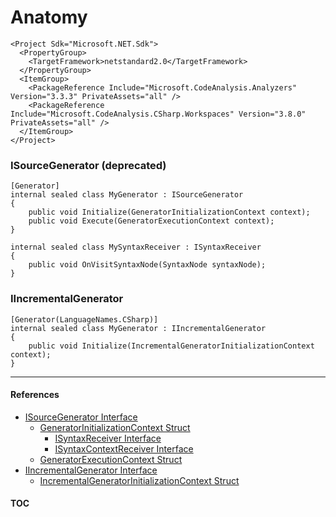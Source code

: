 # Anatomy

```
<Project Sdk="Microsoft.NET.Sdk">
  <PropertyGroup>
    <TargetFramework>netstandard2.0</TargetFramework>
  </PropertyGroup>
  <ItemGroup>
    <PackageReference Include="Microsoft.CodeAnalysis.Analyzers" Version="3.3.3" PrivateAssets="all" />
    <PackageReference Include="Microsoft.CodeAnalysis.CSharp.Workspaces" Version="3.8.0" PrivateAssets="all" />
  </ItemGroup>
</Project>
```

### ISourceGenerator (deprecated)
```
[Generator]
internal sealed class MyGenerator : ISourceGenerator
{
    public void Initialize(GeneratorInitializationContext context);
    public void Execute(GeneratorExecutionContext context);
}

internal sealed class MySyntaxReceiver : ISyntaxReceiver
{
    public void OnVisitSyntaxNode(SyntaxNode syntaxNode);
}
```

### IIncrementalGenerator
```
[Generator(LanguageNames.CSharp)]
internal sealed class MyGenerator : IIncrementalGenerator
{
    public void Initialize(IncrementalGeneratorInitializationContext context);
}
```

---
#### References
- [ISourceGenerator Interface](https://learn.microsoft.com/dotnet/api/microsoft.codeanalysis.isourcegenerator)
  - [GeneratorInitializationContext Struct](https://learn.microsoft.com/dotnet/api/microsoft.codeanalysis.generatorinitializationcontext)
    - [ISyntaxReceiver Interface](https://learn.microsoft.com/dotnet/api/microsoft.codeanalysis.isyntaxreceiver)
    - [ISyntaxContextReceiver Interface](https://learn.microsoft.com/dotnet/api/microsoft.codeanalysis.isyntaxcontextreceiver)
  - [GeneratorExecutionContext Struct](https://learn.microsoft.com/dotnet/api/microsoft.codeanalysis.generatorexecutioncontext)
- [IIncrementalGenerator Interface](https://learn.microsoft.com/dotnet/api/microsoft.codeanalysis.iincrementalgenerator)
  - [IncrementalGeneratorInitializationContext Struct](https://learn.microsoft.com/dotnet/api/microsoft.codeanalysis.incrementalgeneratorinitializationcontext)

#### [TOC](./Content.md)
